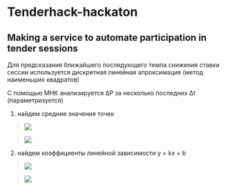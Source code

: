 # Tenderhack-hackaton
## Making a service to automate participation in tender sessions

Для предсказания ближайшего последующего темпа снижения ставки сессии используется дискретная линейная апроксимация (метод наименьших квадратов)

С помощью МНК анализируется ΔP за несколько последних Δt (параметризуется)

1. найдем средние значения точек
> <img src="https://render.githubusercontent.com/render/math?math=t^{mid}=\frac{1}{n}\sum{t_i}">

> <img src="https://render.githubusercontent.com/render/math?math=t^{mid}=\frac{1}{n}\sum{P_i}">
2. найдем коэффициенты линейной зависимости y = kx + b

> <img src="https://render.githubusercontent.com/render/math?math=k=\frac{\sum{(t_i-t^{mid})(P_i-P^{mid})}}{\sum{(t_i-t^{mid})^2}}">

> <img src="https://render.githubusercontent.com/render/math?math=b=P{mid}-k*t^{mid}">
